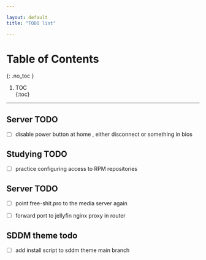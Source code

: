 ```yaml
---

layout: default
title: "TODO list"

---
```


# Table of Contents  
{: .no_toc }

1. TOC  
{:toc}

---

## Server TODO 

- [ ] disable power button at home , either disconnect or something in bios  

## Studying TODO 

- [ ] practice configuring access to RPM repositories 


## Server TODO
 
- [ ] point free-shit.pro to the media server again 
- [ ] forward port to jellyfin nginx proxy in router 


## SDDM theme todo

- [ ] add install script to sddm theme main branch 



